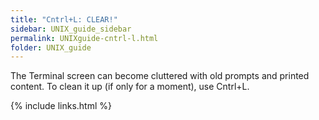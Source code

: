 ```yaml
---
title: "Cntrl+L: CLEAR!"
sidebar: UNIX_guide_sidebar
permalink: UNIXguide-cntrl-l.html
folder: UNIX_guide
---
```


<link rel="stylesheet" href="css/theme-blue.css">

The Terminal screen can become cluttered with old prompts and printed content.
To clean it up (if only for a moment), use Cntrl+L.

{% include links.html %}
